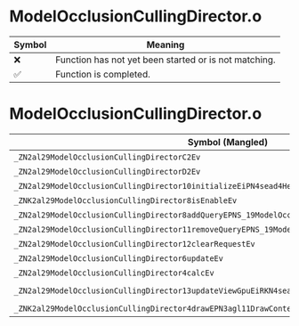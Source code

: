 # ModelOcclusionCullingDirector.o
| Symbol | Meaning 
| ------------- | ------------- 
| :x: | Function has not yet been started or is not matching. 
| :white_check_mark: | Function is completed. 


# ModelOcclusionCullingDirector.o
| Symbol (Mangled) | Symbol (Demangled) | Decompiled? |
| ------------- |  ------------- | ------------- |
| `_ZN2al29ModelOcclusionCullingDirectorC2Ev` | `al::ModelOcclusionCullingDirector::ModelOcclusionCullingDirector(void)` | :white_check_mark: |
| `_ZN2al29ModelOcclusionCullingDirectorD2Ev` | `al::ModelOcclusionCullingDirector::~ModelOcclusionCullingDirector()` | :white_check_mark: |
| `_ZN2al29ModelOcclusionCullingDirector10initializeEiPN4sead4HeapE` | `al::ModelOcclusionCullingDirector::initialize(int,sead::Heap *)` | :white_check_mark: |
| `_ZNK2al29ModelOcclusionCullingDirector8isEnableEv` | `al::ModelOcclusionCullingDirector::isEnable(void)const` | :white_check_mark: |
| `_ZN2al29ModelOcclusionCullingDirector8addQueryEPNS_19ModelOcclusionQueryE` | `al::ModelOcclusionCullingDirector::addQuery(al::ModelOcclusionQuery *)` | :white_check_mark: |
| `_ZN2al29ModelOcclusionCullingDirector11removeQueryEPNS_19ModelOcclusionQueryE` | `al::ModelOcclusionCullingDirector::removeQuery(al::ModelOcclusionQuery *)` | :white_check_mark: |
| `_ZN2al29ModelOcclusionCullingDirector12clearRequestEv` | `al::ModelOcclusionCullingDirector::clearRequest(void)` | :white_check_mark: |
| `_ZN2al29ModelOcclusionCullingDirector6updateEv` | `al::ModelOcclusionCullingDirector::update(void)` | :white_check_mark: |
| `_ZN2al29ModelOcclusionCullingDirector4calcEv` | `al::ModelOcclusionCullingDirector::calc(void)` | :white_check_mark: |
| `_ZN2al29ModelOcclusionCullingDirector13updateViewGpuEiRKN4sead8Matrix34IfEERKNS1_8Matrix44IfEE` | `al::ModelOcclusionCullingDirector::updateViewGpu(int,sead::Matrix34<float> const&,sead::Matrix44<float> const&)` | :white_check_mark: |
| `_ZNK2al29ModelOcclusionCullingDirector4drawEPN3agl11DrawContextEi` | `al::ModelOcclusionCullingDirector::draw(agl::DrawContext *,int)const` | :white_check_mark: |
